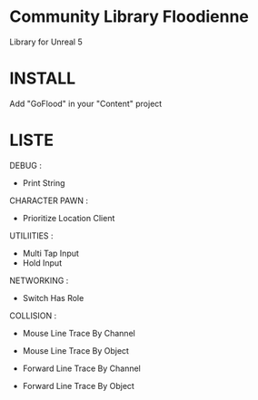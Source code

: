 # Community Library Floodienne
Library for Unreal 5

# INSTALL
Add "GoFlood" in your "Content" project

# LISTE

DEBUG :
- Print String


CHARACTER PAWN :
- Prioritize Location Client 


UTILIITIES :
- Multi Tap Input
- Hold Input


NETWORKING :
- Switch Has Role


COLLISION :
- Mouse Line Trace By Channel
- Mouse Line Trace By Object

- Forward Line Trace By Channel
- Forward Line Trace By Object
